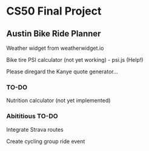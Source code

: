 # CS50 Final Project
## Austin Bike Ride Planner

Weather widget from weatherwidget.io

Bike tire PSI calculator (not yet working) - psi.js (Help!)

Please diregard the Kanye quote generator...

### TO-DO
Nutrition calculator (not yet implemented)

### Abititious TO-DO
Integrate Strava routes

Create cycling group ride event
